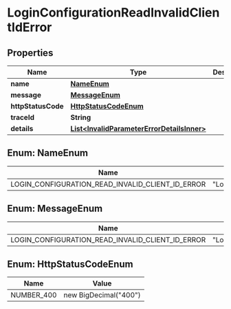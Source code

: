 # LoginConfigurationReadInvalidClientIdError

## Properties

| Name               | Type                                                                                      | Description | Notes      |
| ------------------ | ----------------------------------------------------------------------------------------- | ----------- | ---------- |
| **name**           | [**NameEnum**](#NameEnum)                                                                 |             |            |
| **message**        | [**MessageEnum**](#MessageEnum)                                                           |             |            |
| **httpStatusCode** | [**HttpStatusCodeEnum**](#HttpStatusCodeEnum)                                             |             |            |
| **traceId**        | **String**                                                                                |             |            |
| **details**        | [**List&lt;InvalidParameterErrorDetailsInner&gt;**](InvalidParameterErrorDetailsInner.md) |             | [optional] |

## Enum: NameEnum

| Name                                             | Value                                                  |
| ------------------------------------------------ | ------------------------------------------------------ |
| LOGIN_CONFIGURATION_READ_INVALID_CLIENT_ID_ERROR | &quot;LoginConfigurationReadInvalidClientIdError&quot; |

## Enum: MessageEnum

| Name                                             | Value                                                  |
| ------------------------------------------------ | ------------------------------------------------------ |
| LOGIN_CONFIGURATION_READ_INVALID_CLIENT_ID_ERROR | &quot;LoginConfigurationReadInvalidClientIdError&quot; |

## Enum: HttpStatusCodeEnum

| Name       | Value                           |
| ---------- | ------------------------------- |
| NUMBER_400 | new BigDecimal(&quot;400&quot;) |
